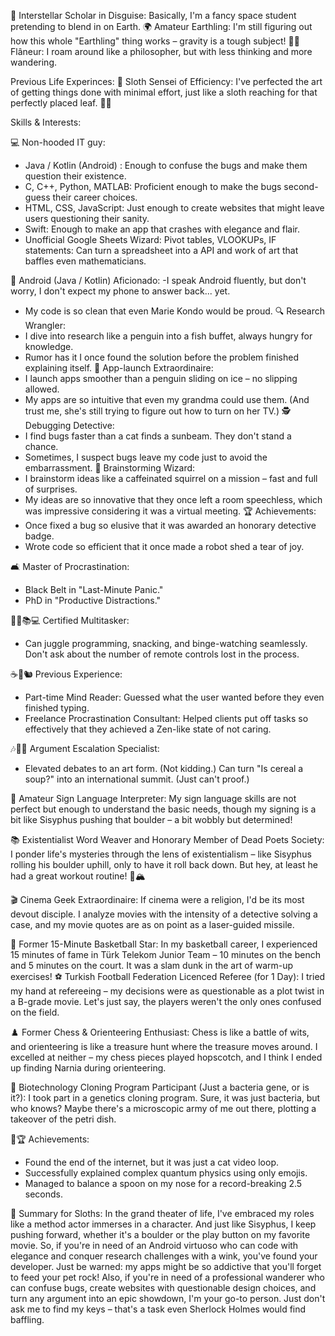 🌌 Interstellar Scholar in Disguise: Basically, I'm a fancy space student pretending to blend in on Earth.
🌍 Amateur Earthling: I'm still figuring out how this whole "Earthling" thing works – gravity is a tough subject! 
🚶‍♂️ Flâneur: I roam around like a philosopher, but with less thinking and more wandering.

Previous Life Experinces:
🦥 Sloth Sensei of Efficiency: 
I've perfected the art of getting things done with minimal effort, just like a sloth reaching for that perfectly placed leaf. 🍃⏰

Skills & Interests:

💻 Non-hooded IT guy:
- Java / Kotlin (Android) :  Enough to confuse the bugs and make them question their existence.
- C, C++, Python, MATLAB: Proficient enough to make the bugs second-guess their career choices.
- HTML, CSS, JavaScript: Just enough to create websites that might leave users questioning their sanity.
- Swift: Enough to make an app that crashes with elegance and flair.
- Unofficial Google Sheets Wizard: Pivot tables, VLOOKUPs, IF statements: Can turn a spreadsheet into a API and work of art that baffles even mathematicians.


📱 Android (Java / Kotlin) Aficionado:
-I speak Android fluently, but don't worry, I don't expect my phone to answer back... yet.
- My code is so clean that even Marie Kondo would be proud.
🔍 Research Wrangler:
- I dive into research like a penguin into a fish buffet, always hungry for knowledge.
- Rumor has it I once found the solution before the problem finished explaining itself.
🚀 App-launch Extraordinaire:
- I launch apps smoother than a penguin sliding on ice – no slipping allowed.
- My apps are so intuitive that even my grandma could use them. (And trust me, she's still trying to figure out how to turn on her TV.)
🕵️ Debugging Detective:
- I find bugs faster than a cat finds a sunbeam. They don't stand a chance.
- Sometimes, I suspect bugs leave my code just to avoid the embarrassment.
🧠 Brainstorming Wizard:
- I brainstorm ideas like a caffeinated squirrel on a mission – fast and full of surprises.
- My ideas are so innovative that they once left a room speechless, which was impressive considering it was a virtual meeting.
🏆 Achievements:
- Once fixed a bug so elusive that it was awarded an honorary detective badge.
- Wrote code so efficient that it once made a robot shed a tear of joy.

 
🛋️ Master of Procrastination:
- Black Belt in "Last-Minute Panic."
- PhD in "Productive Distractions."

🤹‍♂️📚💻 Certified Multitasker:
- Can juggle programming, snacking, and binge-watching seamlessly. Don't ask about the number of remote controls lost in the process.

☕🧠🐿️ Previous Experience:
- Part-time Mind Reader: Guessed what the user wanted before they even finished typing.
- Freelance Procrastination Consultant: Helped clients put off tasks so effectively that they achieved a Zen-like state of not caring.

🎶🤯🎻 Argument Escalation Specialist:
- Elevated debates to an art form. (Not kidding.) Can turn "Is cereal a soup?" into an international summit. (Just can't proof.)

🤟 Amateur Sign Language Interpreter:
My sign language skills are not perfect but enough to understand the basic needs, though my signing is a bit like Sisyphus pushing that boulder – a bit wobbly but determined! 


📚 Existentialist Word Weaver and Honorary Member of Dead Poets Society:
I ponder life's mysteries through the lens of existentialism – like Sisyphus rolling his boulder uphill, only to have it roll back down. But hey, at least he had a great workout routine! 💪🏔️

🎬 Cinema Geek Extraordinaire:
If cinema were a religion, I'd be its most devout disciple. I analyze movies with the intensity of a detective solving a case, and my movie quotes are as on point as a laser-guided missile.

🏀 Former 15-Minute Basketball Star:
In my basketball career, I experienced 15 minutes of fame in Türk Telekom Junior Team – 10 minutes on the bench and 5 minutes on the court. It was a slam dunk in the art of warm-up exercises!
⚽ Turkish Football Federation Licenced Referee (for 1 Day):
I tried my hand at refereeing – my decisions were as questionable as a plot twist in a B-grade movie. Let's just say, the players weren't the only ones confused on the field.

♟️ Former Chess & Orienteering Enthusiast:
Chess is like a battle of wits, and orienteering is like a treasure hunt where the treasure moves around. I excelled at neither – my chess pieces played hopscotch, and I think I ended up finding Narnia during orienteering.

🧬 Biotechnology Cloning Program Participant (Just a bacteria gene, or is it?):
I took part in a genetics cloning program. Sure, it was just bacteria, but who knows? Maybe there's a microscopic army of me out there, plotting a takeover of the petri dish.


🌟🏆 Achievements:
- Found the end of the internet, but it was just a cat video loop.
- Successfully explained complex quantum physics using only emojis.
- Managed to balance a spoon on my nose for a record-breaking 2.5 seconds.

🦥 Summary for Sloths:
In the grand theater of life, I've embraced my roles like a method actor immerses in a character. And just like Sisyphus, I keep pushing forward, whether it's a boulder or the play button on my favorite movie. So, if you're in need of an Android virtuoso who can code with elegance and conquer research challenges with a wink, you've found your developer. Just be warned: my apps might be so addictive that you'll forget to feed your pet rock! Also, if you're in need of a professional wanderer who can confuse bugs, create websites with questionable design choices, and turn any argument into an epic showdown, I'm your go-to person. Just don't ask me to find my keys – that's a task even Sherlock Holmes would find baffling.
